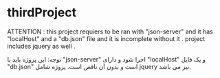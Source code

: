 # thirdProject
ATTENTION : this project requiers to be ran with "json-server" and it has "localHost" and a "db.json" file and it is incomplete without it .
project includes jquery  as well .





توجه: این پروژه باید با "json-server" اجرا شود و دارای "localHost" و یک فایل "db.json" است و بدون آن ناقص است.
پروژه شامل jquery نیز می باشد.
